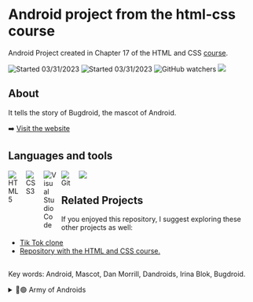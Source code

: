 # Android project from the html-css course 

Android Project created in Chapter 17 of the HTML and CSS [course](https://github.com/guilhermemoraes1/html-css).

![Started 03/31/2023](https://img.shields.io/badge/Started-03%2F31%2F2023-2fa866)
![Started 03/31/2023](https://img.shields.io/badge/Finished-03%2F31%2F2023-2fa866)
![GitHub watchers](https://img.shields.io/github/watchers/guilhermemoraes1/projeto-android?logo=github&color=1a5c37)
<a  href="https://twitter.com/guilhermemorae_" target="_blank"><img src="https://img.shields.io/badge/-Twitter-%231DA1F2?logo=twitter&logoColor=white" target="_blank"></a>



## About
  It tells the story of Bugdroid, the mascot of Android.

:arrow_right:  [Visit the website](https://guilhermemoraes1.github.io/projeto-android/)

## Languages and tools
<div>
  <img align="left" alt="HTML5" width="26px" src="https://cdn.jsdelivr.net/gh/devicons/devicon/icons/html5/html5-original.svg" style="padding-right:10px;" />
  <img align="left" alt="CSS3" width="26px" src="https://cdn.jsdelivr.net/gh/devicons/devicon/icons/css3/css3-original.svg" style="padding-right:10px;" />
   <img align="left" alt="Visual Studio Code" width="26px" src="https://cdn.jsdelivr.net/gh/devicons/devicon/icons/vscode/vscode-original.svg" style="padding-right:10px;" />
  <img align="left" alt="Git" width="26px" src="https://cdn.jsdelivr.net/gh/devicons/devicon/icons/git/git-original.svg" style="padding-right:10px;" />
  <picture >
    <source
      srcset="https://user-images.githubusercontent.com/3369400/139447912-e0f43f33-6d9f-45f8-be46-2df5bbc91289.png"
      media="(prefers-color-scheme: dark)"
    />
    <source
      srcset="https://user-images.githubusercontent.com/3369400/139448065-39a229ba-4b06-434b-bc67-616e2ed80c8f.png"
      media="(prefers-color-scheme: light), (prefers-color-scheme: no-preference)"
    />
    <img src="https://user-images.githubusercontent.com/3369400/139447912-e0f43f33-6d9f-45f8-be46-2df5bbc91289.png" width="26px" />
  </picture>
</div>

## Related Projects
If you enjoyed this repository, I suggest exploring these other projects as well:
- [Tik Tok clone](https://github.com/guilhermemoraes1/TikTokClone)
- [Repository with the HTML and CSS course.](https://github.com/guilhermemoraes1/html-css)

## 

Key words: Android, Mascot, Dan Morrill, Dandroids, Irina Blok, Bugdroid.
<details>
  <summary>🤖🟢 Army of Androids</summary>
  <br>
  <img align="left" src="https://github.com/guilhermemoraes1/projeto-android/blob/main/imagens/1298724_android_icon.png" width="30px"> 
  <img align="left" src="https://github.com/guilhermemoraes1/projeto-android/blob/main/imagens/1298724_android_icon.png" width="30px"> 
  <img align="left" src="https://github.com/guilhermemoraes1/projeto-android/blob/main/imagens/1298724_android_icon.png" width="30px"> 
  <img align="left" src="https://github.com/guilhermemoraes1/projeto-android/blob/main/imagens/1298724_android_icon.png" width="30px"> 
  <img align="left" src="https://github.com/guilhermemoraes1/projeto-android/blob/main/imagens/1298724_android_icon.png" width="30px">
  <img align="left" src="https://github.com/guilhermemoraes1/projeto-android/blob/main/imagens/1298724_android_icon.png" width="30px">
  <img align="left" src="https://github.com/guilhermemoraes1/projeto-android/blob/main/imagens/1298724_android_icon.png" width="30px">
  <img align="left" src="https://github.com/guilhermemoraes1/projeto-android/blob/main/imagens/1298724_android_icon.png" width="30px">
  <img align="left" src="https://github.com/guilhermemoraes1/projeto-android/blob/main/imagens/1298724_android_icon.png" width="30px"> 
  <img src="https://github.com/guilhermemoraes1/projeto-android/blob/main/imagens/1298724_android_icon.png" width="30px">
</details>
